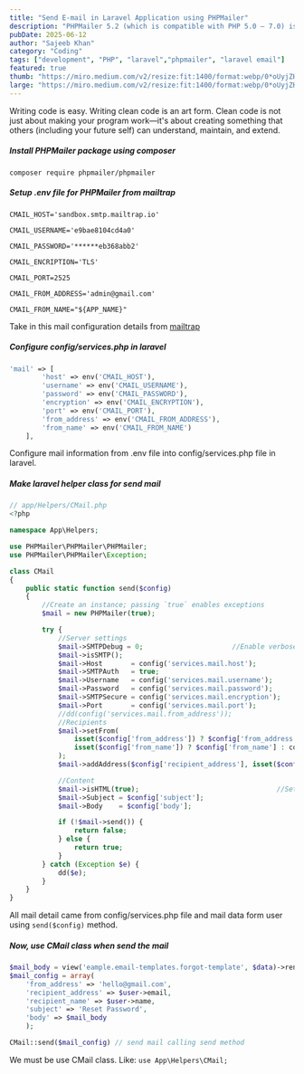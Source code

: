 ```yaml
---
title: "Send E-mail in Laravel Application using PHPMailer"
description: "PHPMailer 5.2 (which is compatible with PHP 5.0 — 7.0) is no longer supported, even for security updates. You will find the latest version of 5.2 in the 5.2-stable branch. If you're using PHP 5.5 or later (which you should be), switch to the 6.x releases."
pubDate: 2025-06-12
author: "Sajeeb Khan"
category: "Coding"
tags: ["development", "PHP", "laravel","phpmailer", "laravel email"]
featured: true
thumb: "https://miro.medium.com/v2/resize:fit:1400/format:webp/0*oUyjZH6_leRq64sQ.png"
large: "https://miro.medium.com/v2/resize:fit:1400/format:webp/0*oUyjZH6_leRq64sQ.png"
---
```


Writing code is easy. Writing clean code is an art form. Clean code is not just about making your program work—it's about creating something that others (including your future self) can understand, maintain, and extend.

##### Install PHPMailer package using composer

```
composer require phpmailer/phpmailer
```

##### Setup .env file for PHPMailer from mailtrap

```
CMAIL_HOST='sandbox.smtp.mailtrap.io'

CMAIL_USERNAME='e9bae8104cd4a0'

CMAIL_PASSWORD='******eb368abb2'

CMAIL_ENCRIPTION='TLS'

CMAIL_PORT=2525

CMAIL_FROM_ADDRESS='admin@gmail.com'

CMAIL_FROM_NAME="${APP_NAME}"
```

Take in this mail configuration  details from [mailtrap](https://mailtrap.io/)

##### Configure config/services.php in laravel

```php
'mail' => [
        'host' => env('CMAIL_HOST'),
        'username' => env('CMAIL_USERNAME'),
        'password' => env('CMAIL_PASSWORD'),
        'encryption' => env('CMAIL_ENCRYPTION'),
        'port' => env('CMAIL_PORT'),
        'from_address' => env('CMAIL_FROM_ADDRESS'),
        'from_name' => env('CMAIL_FROM_NAME')
    ],
```

Configure mail information from .env file into config/services.php file in laravel.

##### Make laravel helper class for send mail

```php
// app/Helpers/CMail.php
<?php

namespace App\Helpers;

use PHPMailer\PHPMailer\PHPMailer;
use PHPMailer\PHPMailer\Exception;

class CMail
{
    public static function send($config)
    {
        //Create an instance; passing `true` enables exceptions
        $mail = new PHPMailer(true);

        try {
            //Server settings
            $mail->SMTPDebug = 0;                      //Enable verbose debug output
            $mail->isSMTP();                                            //Send using SMTP
            $mail->Host       = config('services.mail.host');                     //Set the SMTP server to send through
            $mail->SMTPAuth   = true;                                   //Enable SMTP authentication
            $mail->Username   = config('services.mail.username');                     //SMTP username
            $mail->Password   = config('services.mail.password');                               //SMTP password
            $mail->SMTPSecure = config('services.mail.encryption');            //Enable implicit TLS encryption
            $mail->Port       = config('services.mail.port');                                    //TCP port to connect to; use 587 if you have set `SMTPSecure = PHPMailer::ENCRYPTION_STARTTLS`
            //dd(config('services.mail.from_address'));
            //Recipients
            $mail->setFrom(
                isset($config['from_address']) ? $config['from_address'] : config('services.mail.from_address'),
                isset($config['from_name']) ? $config['from_name'] : config('services.mail.from_name')
            );
            $mail->addAddress($config['recipient_address'], isset($config['recipient_name']) ? $config['recipient_name'] : null);     //Add a recipient

            //Content
            $mail->isHTML(true);                                  //Set email format to HTML
            $mail->Subject = $config['subject'];
            $mail->Body    = $config['body'];

            if (!$mail->send()) {
                return false;
            } else {
                return true;
            }
        } catch (Exception $e) {
            dd($e);
        }
    }
}


```

All mail detail came from config/services.php file and mail data form user using ``send($config)`` method.

##### Now, use CMail class when send the mail

```php
$mail_body = view('eample.email-templates.forgot-template', $data)->render();
$mail_config = array(
    'from_address' => 'hello@gmail.com',
    'recipient_address' => $user->email,
    'recipient_name' => $user->name,
    'subject' => 'Reset Password',
    'body' => $mail_body
    );

CMail::send($mail_config) // send mail calling send method

```

We must be use CMail class. Like:  ``use App\Helpers\CMail;``
